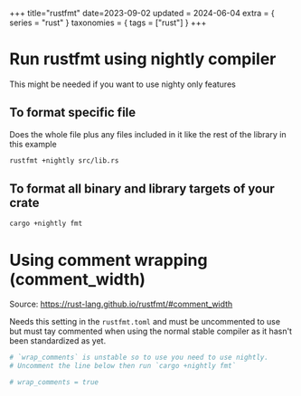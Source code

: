 +++
title="rustfmt"
date=2023-09-02
updated = 2024-06-04
extra = { series = "rust" }
taxonomies = { tags = ["rust"] }
+++

# Run rustfmt using nightly compiler

This might be needed if you want to use nighty only features

## To format specific file

Does the whole file plus any files included in it like the rest of the library in this example

```sh
rustfmt +nightly src/lib.rs
```

## To format all binary and library targets of your crate

```sh
cargo +nightly fmt
```

# Using comment wrapping (comment_width)

Source: <https://rust-lang.github.io/rustfmt/#comment_width>

Needs this setting in the `rustfmt.toml` and must be uncommented to use but must tay commented when using the normal stable compiler as it hasn't been standardized as yet.

```toml
# `wrap_comments` is unstable so to use you need to use nightly.
# Uncomment the line below then run `cargo +nightly fmt`

# wrap_comments = true
```
